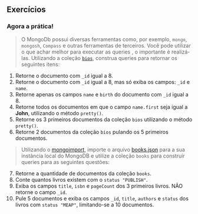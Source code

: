 ## Exercícios
### Agora a prática!
> O MongoDb possui diversas ferramentas como, por exemplo, `mongo`, `mongosh`, `Compass` e outras ferramentas de terceiros. Você pode utilizar o que achar melhor para executar as queries , o importante é realizá-las.
Utilizando a coleção [`bios`](https://docs.mongodb.com/manual/reference/bios-example-collection/), construa queries para retornar os seguintes itens:
01. Retorne o documento com `_id` igual a 8.
02. Retorne o documento com `_id` igual a 8, mas só exiba os campos: `_id` e `name`.
03. Retorne apenas os campos `name` e `birth` do documento com `_id` igual a 8.
04. Retorne todos os documentos em que o campo `name.first` seja igual a **John**, utilizando o método `pretty()`.
05. Retorne os 3 primeiros documentos da coleção `bios` utilizando o método `pretty()`.
06. Retorne 2 documentos da coleção `bios` pulando os 5 primeiros documentos.
> Utilizando o [mongoimport](https://docs.mongodb.com/manual/reference/program/mongoimport/), importe o arquivo [books.json](https://s3.us-east-2.amazonaws.com/assets.app.betrybe.com/back-end/mongodb/books-48d15e4d8924badc2308cc4a62eb3ea4.json) para a sua instância local do MongoDB e utilize a coleção `books` para construir queries para as seguintes questões:
07. Retorne a quantidade de documentos da coleção `books`.
08. Conte quantos livros existem com o `status "PUBLISH"`.
09. Exiba os campos `title`, `isbn` e `pageCount` dos 3 primeiros livros. NÃO retorne o campo `_id`.
10. Pule 5 documentos e exiba os campos `_id`, `title`, `authors` e `status` dos livros com `status "MEAP"`, limitando-se a 10 documentos.